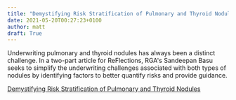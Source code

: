 ```yaml
---
title: "Demystifying Risk Stratification of Pulmonary and Thyroid Nodules"
date: 2021-05-20T00:27:23+0100
author: matt
draft: True
---
```

Underwriting pulmonary and thyroid nodules has always been a distinct challenge. In a two-part article for ReFlections, RGA's Sandeepan Basu seeks to simplify the underwriting challenges associated with both types of nodules by identifying factors to better quantify risks and provide guidance.
 

[ Demystifying Risk Stratification of Pulmonary and Thyroid Nodules ]( https://www.rgare.com/knowledge-center/media/articles/demystifying-risk-stratification-of-pulmonary-and-thyroid-nodules )
